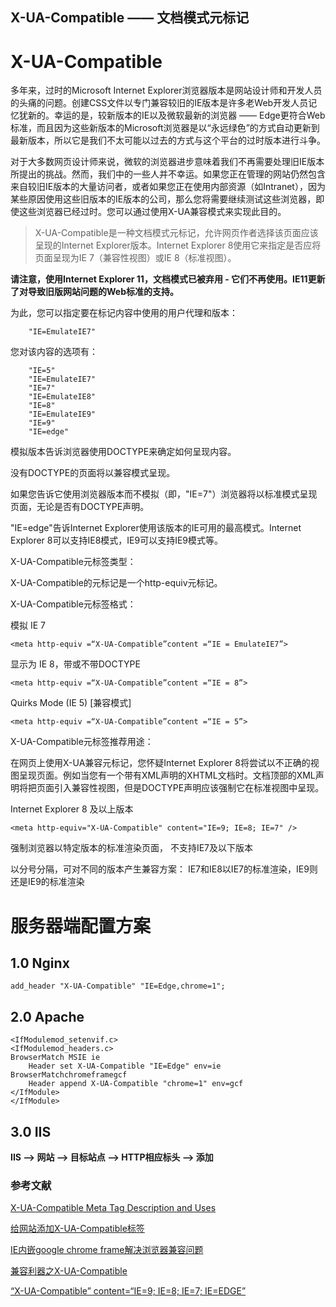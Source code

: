 X-UA-Compatible —— 文档模式元标记
----------
# X-UA-Compatible

多年来，过时的Microsoft Internet Explorer浏览器版本是网站设计师和开发人员的头痛的问题。创建CSS文件以专门兼容较旧的IE版本是许多老Web开发人员记忆犹新的。幸运的是，较新版本的IE以及微软最新的浏览器 —— Edge更符合Web标准，而且因为这些新版本的Microsoft浏览器是以“永远绿色”的方式自动更新到最新版本，所以它是我们不太可能以过去的方式与这个平台的过时版本进行斗争。

对于大多数网页设计师来说，微软的浏览器进步意味着我们不再需要处理旧IE版本所提出的挑战。然而，我们中的一些人并不幸运。如果您正在管理的网站仍然包含来自较旧IE版本的大量访问者，或者如果您正在使用内部资源（如Intranet），因为某些原因使用这些旧版本的IE版本的公司，那么您将需要继续测试这些浏览器，即使这些浏览器已经过时。您可以通过使用X-UA兼容模式来实现此目的。


> X-UA-Compatible是一种文档模式元标记，允许网页作者选择该页面应该呈现的Internet Explorer版本。Internet Explorer 8使用它来指定是否应将页面呈现为IE 7（兼容性视图）或IE 8（标准视图）。

**请注意，使用Internet Explorer 11，文档模式已被弃用 - 它们不再使用。IE11更新了对导致旧版网站问题的Web标准的支持。**

为此，您可以指定要在标记内容中使用的用户代理和版本：
```
    "IE=EmulateIE7"
```
您对该内容的选项有：
```
    "IE=5"
    "IE=EmulateIE7"
    "IE=7"
    "IE=EmulateIE8"
    "IE=8"
    "IE=EmulateIE9"
    "IE=9"
    "IE=edge"
```
模拟版本告诉浏览器使用DOCTYPE来确定如何呈现内容。


没有DOCTYPE的页面将以兼容模式呈现。

如果您告诉它使用浏览器版本而不模拟（即，"IE=7"）浏览器将以标准模式呈现页面，无论是否有DOCTYPE声明。

"IE=edge"告诉Internet Explorer使用该版本的IE可用的最高模式。Internet Explorer 8可以支持IE8模式，IE9可以支持IE9模式等。

X-UA-Compatible元标签类型：

X-UA-Compatible的元标记是一个http-equiv元标记。

X-UA-Compatible元标签格式：

模拟 IE 7
```
<meta http-equiv =“X-UA-Compatible”content =“IE = EmulateIE7”>
```
显示为 IE 8，带或不带DOCTYPE
```
<meta http-equiv =“X-UA-Compatible”content =“IE = 8”>
```
Quirks Mode (IE 5) [兼容模式]
```
<meta http-equiv =“X-UA-Compatible”content =“IE = 5”>
```
X-UA-Compatible元标签推荐用途：

在网页上使用X-UA兼容元标记，您怀疑Internet Explorer 8将尝试以不正确的视图呈现页面。例如当您有一个带有XML声明的XHTML文档时。文档顶部的XML声明将把页面引入兼容性视图，但是DOCTYPE声明应该强制它在标准视图中呈现。

Internet Explorer 8 及以上版本
```
<meta http-equiv="X-UA-Compatible" content="IE=9; IE=8; IE=7" />
```

强制浏览器以特定版本的标准渲染页面， 不支持IE7及以下版本

以分号分隔，可对不同的版本产生兼容方案：
<meta http-equiv="X-UA-Compatible" content="IE=7; IE=9" />
IE7和IE8以IE7的标准渲染，IE9则还是IE9的标准渲染


<meta http-equiv="X-UA-Compatible" content="IE=EmulateIE8" />


<meta http-equiv="X-UA-Compatible" content="IE=Edge" />

<meta http-equiv="X-UA-Compatible" content="IE=Edge,chrome=1" />

# 服务器端配置方案

## 1.0 Nginx
```
add_header "X-UA-Compatible" "IE=Edge,chrome=1";
```

## 2.0 Apache
```
<IfModulemod_setenvif.c>
<IfModulemod_headers.c>
BrowserMatch MSIE ie
    Header set X-UA-Compatible "IE=Edge" env=ie
BrowserMatchchromeframegcf
    Header append X-UA-Compatible "chrome=1" env=gcf
</IfModule>
</IfModule>
```

## 3.0 IIS

**IIS --> 网站 --> 目标站点 --> HTTP相应标头 --> 添加**

### 参考文献
[X-UA-Compatible Meta Tag Description and Uses](https://www.thoughtco.com/xua-compatible-meta-tag-3469059)

[给网站添加X-UA-Compatible标签](http://lightcss.com/add-x-ua-compatible-meta-to-your-website/)

[IE内嵌google chrome frame解决浏览器兼容问题](http://www.cnblogs.com/xwdreamer/archive/2013/12/17/3477776.html)

[兼容利器之X-UA-Compatible](http://www.cnblogs.com/xcsn/p/5144690.html)

[“X-UA-Compatible” content=“IE=9; IE=8; IE=7; IE=EDGE”](https://stackoverflow.com/questions/14611264/x-ua-compatible-content-ie-9-ie-8-ie-7-ie-edge)


